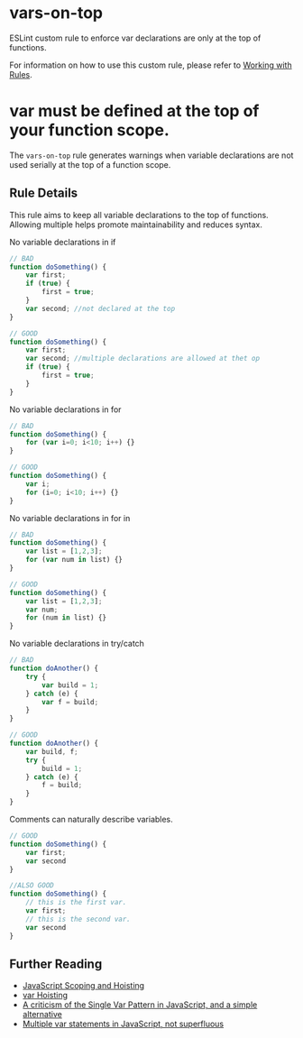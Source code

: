 vars-on-top
================

ESLint custom rule to enforce var declarations are only at the top of functions.

For information on how to use this custom rule, please refer to [Working with Rules](http://eslint.org/docs/developer-guide/working-with-rules.html).

# var must be defined at the top of your function scope.

The `vars-on-top` rule generates warnings when variable declarations are not used serially at the top of a function scope.

## Rule Details

This rule aims to keep all variable declarations to the top of functions.
Allowing multiple helps promote maintainability and reduces syntax.

No variable declarations in if
```js
// BAD
function doSomething() {
    var first;
    if (true) {
        first = true;
    }
    var second; //not declared at the top
}

// GOOD
function doSomething() {
    var first;
    var second; //multiple declarations are allowed at thet op
    if (true) {
        first = true;
    }
}
```

No variable declarations in for
```js
// BAD
function doSomething() {
    for (var i=0; i<10; i++) {}
}

// GOOD
function doSomething() {
    var i;
    for (i=0; i<10; i++) {}
}
```

No variable declarations in for in
```js
// BAD
function doSomething() {
    var list = [1,2,3];
    for (var num in list) {}
}

// GOOD
function doSomething() {
    var list = [1,2,3];
    var num;
    for (num in list) {}
}
```

No variable declarations in try/catch
```js
// BAD
function doAnother() {
    try {
        var build = 1;
    } catch (e) {
        var f = build;
    }
}

// GOOD
function doAnother() {
    var build, f;
    try {
        build = 1;
    } catch (e) {
        f = build;
    }
}
```

Comments can naturally describe variables.
```js
// GOOD
function doSomething() {
    var first;
    var second
}

//ALSO GOOD
function doSomething() {
    // this is the first var.
    var first;
    // this is the second var.
    var second
}
```

## Further Reading

* [JavaScript Scoping and Hoisting](http://www.adequatelygood.com/JavaScript-Scoping-and-Hoisting.html)
* [var Hoisting](https://developer.mozilla.org/en-US/docs/Web/JavaScript/Reference/Statements/var#var_hoisting)
* [A criticism of the Single Var Pattern in JavaScript, and a simple alternative](http://danielhough.co.uk/blog/single-var-pattern-rant/)
* [Multiple var statements in JavaScript, not superfluous](http://benalman.com/news/2012/05/multiple-var-statements-javascript/)
